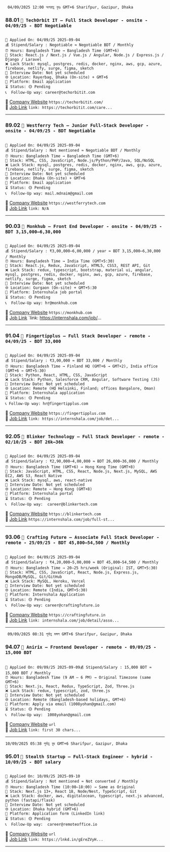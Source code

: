 ` 04/09/2025 12:00 অপরাহ্ণ বৃহঃ GMT+6 Sharifpur, Gazipur, Dhaka`

### 88.01 `🏢 TechOrbit IT — Full Stack Developer - onsite - 04/09/25 - BDT Negotiable`

<pre><code>
📅 Applied On: 04/09/25 2025-09-04
💰 Stipend/Salary : Negotiable ≈ Negotiable BDT / Monthly
⏰ Hours: Bangladesh Time → Bangladesh Time (GMT+6)
🧰 Stack: React.js / Next.js / Vue.js / Angular, Node.js / Express.js / Django / Laravel
❌ Lack Stack: mysql, postgres, redis, docker, nginx, aws, gcp, azure, firebase, netlify, surge, figma, sketch
📆 Interview Date: Not yet scheduled
🌐 Location: Rayerbag, Dhaka (On-site) + GMT+6
🧭 Platform: Email application
⏳ Status: 🟡 Pending
📞  Follow-Up way: career@techorbitit.com
</code></pre>

🔗 [Company Website](https://techorbitit.com/) `https://techorbitit.com/` <br />
🔗 [Job Link](https://techorbitit.com/career) `link: https://techorbitit.com/care...`

---

### 89.02 `🏢 Westferry Tech — Junior Full-Stack Developer - onsite - 04/09/25 - BDT Negotiable`

<pre><code>
📅 Applied On: 04/09/25 2025-09-04
💰 Stipend/Salary : Not mentioned ≈ Negotiable BDT / Monthly
⏰ Hours: Bangladesh Time → Bangladesh Time (GMT+6)
🧰 Stack: HTML, CSS, JavaScript, Node.js/Python/PHP/Java, SQL/NoSQL
❌ Lack Stack: mysql, postgres, redis, docker, nginx, aws, gcp, azure, firebase, netlify, surge, figma, sketch
📆 Interview Date: Not yet scheduled
🌐 Location: Dhaka (On-site) + GMT+6
🧭 Platform: Email application
⏳ Status: 🟡 Pending
📞  Follow-Up way: mail.mdnaim@gmail.com
</code></pre>

🔗 [Company Website](https://westferrytech.com) `https://westferrytech.com` <br />
🔗 [Job Link](N/A) `link: N/A`

---

### 90.03 `🏢 Monkhub — Front End Developer - onsite - 04/09/25 - BDT 3,15,000–6,30,000`

<pre><code>
📅 Applied On: 04/09/25 2025-09-04
💰 Stipend/Salary : ₹3,00,000–6,00,000 / year ≈ BDT 3,15,000–6,30,000 / Monthly
⏰ Hours: Bangladesh Time → India Time (GMT+5:30)
🧰 Stack: React.js, Redux, JavaScript, HTML5, CSS3, REST API, Git
❌ Lack Stack: redux, typescript, bootstrap, material ui, angular, mysql, postgres, redis, docker, nginx, aws, gcp, azure, firebase, netlify, surge, figma, sketch
📆 Interview Date: Not yet scheduled
🌐 Location: Gurgaon (On-site) + GMT+5:30
🧭 Platform: Internshala job portal
⏳ Status: 🟡 Pending
📞  Follow-Up way: hr@monkhub.com
</code></pre>

🔗 [Company Website](https://monkhub.com) `https://monkhub.com` <br />
🔗 [Job Link]() `link: https://internshala.com/job/...

---

### 91.04 `🏢 Fingertipplus — Full Stack Developer - remote - 04/09/25 - BDT 33,000`

<pre><code>
📅 Applied On: 04/09/25 2025-09-04
💰 Stipend/Salary : ₹3,00,000 ≈ BDT 33,000 / Monthly
⏰ Hours: Bangladesh Time → Finland HQ (GMT+6 → GMT+2), India office (GMT+6 → GMT+5:30)
🧰 Stack: Python, React, HTML, CSS, JavaScript
❌ Lack Stack: Python, Salesforce CRM, Angular, Software Testing (JS)
📆 Interview Date: Not yet scheduled
🌐 Location: Remote (HQ Helsinki, Finland; offices Bangalore, Oman)
🧭 Platform: Internshala application
⏳ Status: 🟡 Pending
📞 Follow-Up way: hr@fingertipplus.com
</code></pre>

🔗 [Company Website](https://fingertipplus.com) `https://fingertipplus.com` <br />
🔗 [Job Link](https://internshala.com/job/detail/full-stack-developer-work-from-home-job-at-fingertipplus172...) `link: https://internshala.com/job/det...`

---

### 92.05 `🏢 Blinker Technology — Full Stack Developer - remote - 02/10/25 - BDT 26k–36k`

<pre><code>
📅 Applied On: 04/09/25 2025-09-04
💰 Stipend/Salary : ₹2,90,000–4,00,000 ≈ BDT 26,000–36,000 / Monthly
⏰ Hours: Bangladesh Time (GMT+6) → Hong Kong Time (GMT+8)
🧰 Stack: JavaScript, HTML, CSS, React, Node.js, Next.js, MySQL, AWS EC2, AWS S3, React Native
❌ Lack Stack: mysql, aws, react-native
📆 Interview Date: Not yet scheduled
🌐 Location: Remote — Hong Kong (GMT+8)
🧭 Platform: Internshala portal
⏳ Status: 🟡 Pending
📞  Follow-Up way:  career@blinkertech.com
</code></pre>

🔗 [Company Website](https://blinkertech.com) `https://blinkertech.com` <br />
🔗 [Job Link](https://internshala.com/job/full-stack-developer-blinker-technology) `https://internshala.com/job/full-st...`

---

### 93.06 `🏢 Crafting Future — Associate Full Stack Developer - remote - 25/09/25 - BDT 45,800–54,500 / Monthly`

<pre><code>
📅 Applied On: 04/09/25 2025-09-04
💰 Stipend/Salary : ₹4,20,000–5,00,000 ≈ BDT 45,800–54,500 / Monthly
⏰ Hours: Bangladesh Time → 20–25 hrs/week (Original: IST, GMT+5:30)
🧰 Stack: HTML, CSS, JavaScript, React, Node.js, Express.js, MongoDB/MySQL, Git/GitHub
❌ Lack Stack: MySQL, Heroku, Vercel
📆 Interview Date: Not yet scheduled
🌐 Location: Remote (India, GMT+5:30)
🧭 Platform: Internshala Application
⏳ Status: 🟡 Pending
📞  Follow-Up way: career@craftingfuture.io
</code></pre>

🔗 [Company Website](https://craftingfuture.in) `https://craftingfuture.in` <br />
🔗 [Job Link](https://internshala.com/job/detail/fresher-remote-associate-full-stack-developer-job-at-crafting-future1756192258) `link: internshala.com/job/detail/asso...`

---

` 09/09/2025 08:31 পূর্বাহ্ণ মঙ্গল GMT+6 Sharifpur, Gazipur, Dhaka`

### 94.07 `🏢 Anirix — Frontend Developer - remote - 09/09/25 - 15,000 BDT`

<pre><code>
📅 Applied On: 09/09/25 2025-09-09💰 Stipend/Salary : 15,000 BDT ≈ 15,000 BDT / Monthly
⏰ Hours: Bangladesh Time (9 AM – 6 PM) → Original Timezone (same GMT+6)
🧰 Stack: Next.js, React, Redux, TypeScript, Zod, Three.js
❌ Lack Stack: redux, typescript, zod, three.js
📆 Interview Date: Not yet scheduled
🌐 Location: Remote (Bangladesh-based holidays, GMT+6)
🧭 Platform: Apply via email (1008yohan@gmail.com)
⏳ Status: 🟡 Pending
📞  Follow-Up way:  1008yohan@gmail.com
</code></pre>

🔗 [Company Website](url) `url` <br />
🔗 [Job Link](link) `link: first 30 chars...`

---

`10/09/2025 05:38 পূর্বাহ্ণ বুধ GMT+6 Sharifpur, Gazipur, Dhaka`

### 95.01 `🏢 Stealth Startup — Full-Stack Engineer - hybrid - 10/09/25 - BDT salary`

<pre><code>
📅 Applied On: 10/09/25 2025-09-10
💰 Stipend/Salary : Not mentioned ≈ Not converted / Monthly
⏰ Hours: Bangladesh Time (10:00–18:00) → Same as Original
🧰 Stack: Next.js 13+, React 18, Node/Nest, TypeScript, Git
❌ Lack Stack: docker, aws, digitalocean, typescript, next.js advanced, python (fastapi/flask)
📆 Interview Date: Not yet scheduled
🌐 Location: Dhaka hybrid (GMT+6)
🧭 Platform: Application form (LinkedIn link)
⏳ Status: 🟡 Pending
📞  Follow-Up way:  career@remoteoffice.io
</code></pre>

🔗 [Company Website](https://lnkd.in/gEreZVyH) `url` <br />
🔗 [Job Link](https://lnkd.in/gEreZVyH) `link: https://lnkd.in/gEreZVyH...`

---
